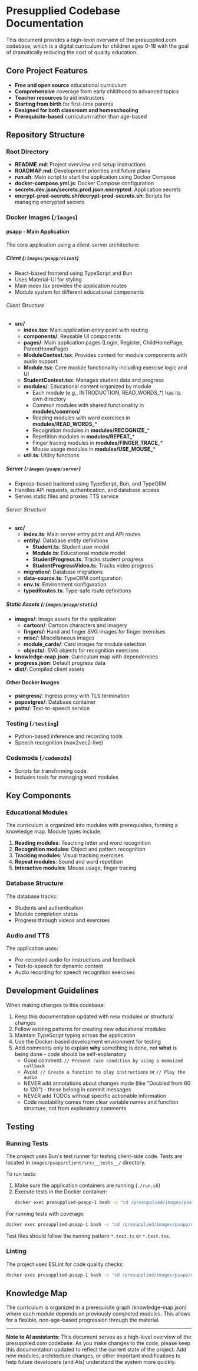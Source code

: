 # Presupplied Codebase Documentation

This document provides a high-level overview of the presupplied.com codebase, which is a digital curriculum for children ages 0-18 with the goal of dramatically reducing the cost of quality education.

## Core Project Features

- **Free and open source** educational curriculum
- **Comprehensive** coverage from early childhood to advanced topics
- **Teacher resources** to aid instructors
- **Starting from birth** for first-time parents
- **Designed for both classroom and homeschooling**
- **Prerequisite-based** curriculum rather than age-based

## Repository Structure

### Root Directory

- **README.md**: Project overview and setup instructions
- **ROADMAP.md**: Development priorities and future plans
- **run.sh**: Main script to start the application using Docker Compose
- **docker-compose.yml.js**: Docker Compose configuration
- **secrets.dev.json/secrets.prod.json.encrypted**: Application secrets
- **encrypt-prod-secrets.sh/decrypt-prod-secrets.sh**: Scripts for managing encrypted secrets

### Docker Images (`/images`)

#### psapp - Main Application

The core application using a client-server architecture:

##### Client (`/images/psapp/client`)
- React-based frontend using TypeScript and Bun
- Uses Material-UI for styling
- Main index.tsx provides the application routes
- Module system for different educational components

###### Client Structure
- **src/**
  - **index.tsx**: Main application entry point with routing
  - **components/**: Reusable UI components
  - **pages/**: Main application pages (Login, Register, ChildHomePage, ParentHomePage)
  - **ModuleContext.tsx**: Provides context for module components with audio support
  - **Module.tsx**: Core module functionality including exercise logic and UI
  - **StudentContext.tsx**: Manages student data and progress
  - **modules/**: Educational content organized by module
    - Each module (e.g., INTRODUCTION, READ_WORDS_*) has its own directory
    - Common modules with shared functionality in **modules/common/**
    - Reading modules with word exercises in **modules/READ_WORDS_***
    - Recognition modules in **modules/RECOGNIZE_***
    - Repetition modules in **modules/REPEAT_***
    - Finger tracing modules in **modules/FINGER_TRACE_***
    - Mouse usage modules in **modules/USE_MOUSE_***
  - **util.ts**: Utility functions

##### Server (`/images/psapp/server`)
- Express-based backend using TypeScript, Bun, and TypeORM
- Handles API requests, authentication, and database access
- Serves static files and proxies TTS service

###### Server Structure
- **src/**
  - **index.ts**: Main server entry point and API routes
  - **entity/**: Database entity definitions
    - **Student.ts**: Student user model
    - **Module.ts**: Educational module model
    - **StudentProgress.ts**: Tracks student progress
    - **StudentProgressVideo.ts**: Tracks video progress
  - **migration/**: Database migrations
  - **data-source.ts**: TypeORM configuration
  - **env.ts**: Environment configuration
  - **typedRoutes.ts**: Type-safe route definitions

##### Static Assets (`/images/psapp/static`)
- **images/**: Image assets for the application
  - **cartoon/**: Cartoon characters and imagery
  - **fingers/**: Hand and finger SVG images for finger exercises
  - **misc/**: Miscellaneous images
  - **module_cards/**: Card images for module selection
  - **objects/**: SVG objects for recognition exercises
- **knowledge-map.json**: Curriculum map with dependencies
- **progress.json**: Default progress data
- **dist/**: Compiled client assets

#### Other Docker Images
- **psingress/**: Ingress proxy with TLS termination
- **pspostgres/**: Database container
- **pstts/**: Text-to-speech service

### Testing (`/testing`)

- Python-based inference and recording tools
- Speech recognition (wav2vec2-live)

### Codemods (`/codemods`)

- Scripts for transforming code
- Includes tools for managing word modules

## Key Components

### Educational Modules

The curriculum is organized into modules with prerequisites, forming a knowledge map. Module types include:

1. **Reading modules**: Teaching letter and word recognition
2. **Recognition modules**: Object and pattern recognition
3. **Tracking modules**: Visual tracking exercises
4. **Repeat modules**: Sound and word repetition
5. **Interactive modules**: Mouse usage, finger tracing

### Database Structure

The database tracks:
- Students and authentication
- Module completion status
- Progress through videos and exercises

### Audio and TTS

The application uses:
- Pre-recorded audio for instructions and feedback
- Text-to-speech for dynamic content
- Audio recording for speech recognition exercises

## Development Guidelines

When making changes to this codebase:

1. Keep this documentation updated with new modules or structural changes
2. Follow existing patterns for creating new educational modules
3. Maintain TypeScript typing across the application
4. Use the Docker-based development environment for testing
5. Add comments only to explain **why** something is done, not **what** is being done - code should be self-explanatory
   - Good comment: `// Prevent race condition by using a memoized callback`
   - Avoid: `// Create a function to play instructions` or `// Play the audio`
   - NEVER add annotations about changes made (like "Doubled from 60 to 120") - these belong in commit messages
   - NEVER add TODOs without specific actionable information
   - Code readability comes from clear variable names and function structure, not from explanatory comments

## Testing

### Running Tests
The project uses Bun's test runner for testing client-side code. Tests are located in `images/psapp/client/src/__tests__/` directory.

To run tests:
1. Make sure the application containers are running (`./run.sh`)
2. Execute tests in the Docker container:
   ```bash
   docker exec presupplied-psapp-1 bash -c "cd /presupplied/images/psapp/client && bun test"
   ```

For running tests with coverage:
```bash
docker exec presupplied-psapp-1 bash -c "cd /presupplied/images/psapp/client && bun test --coverage"
```

Test files should follow the naming pattern `*.test.ts` or `*.test.tsx`.

### Linting
The project uses ESLint for code quality checks:
```bash
docker exec presupplied-psapp-1 bash -c "cd /presupplied/images/psapp/client && bun run lint"
```

## Knowledge Map

The curriculum is organized in a prerequisite graph (knowledge-map.json) where each module depends on previously completed modules. This allows for a flexible, non-age-based progression through the material.

---

**Note to AI assistants**: This document serves as a high-level overview of the presupplied.com codebase. As you make changes to the code, please keep this documentation updated to reflect the current state of the project. Add new modules, architecture changes, or other important modifications to help future developers (and AIs) understand the system more quickly.